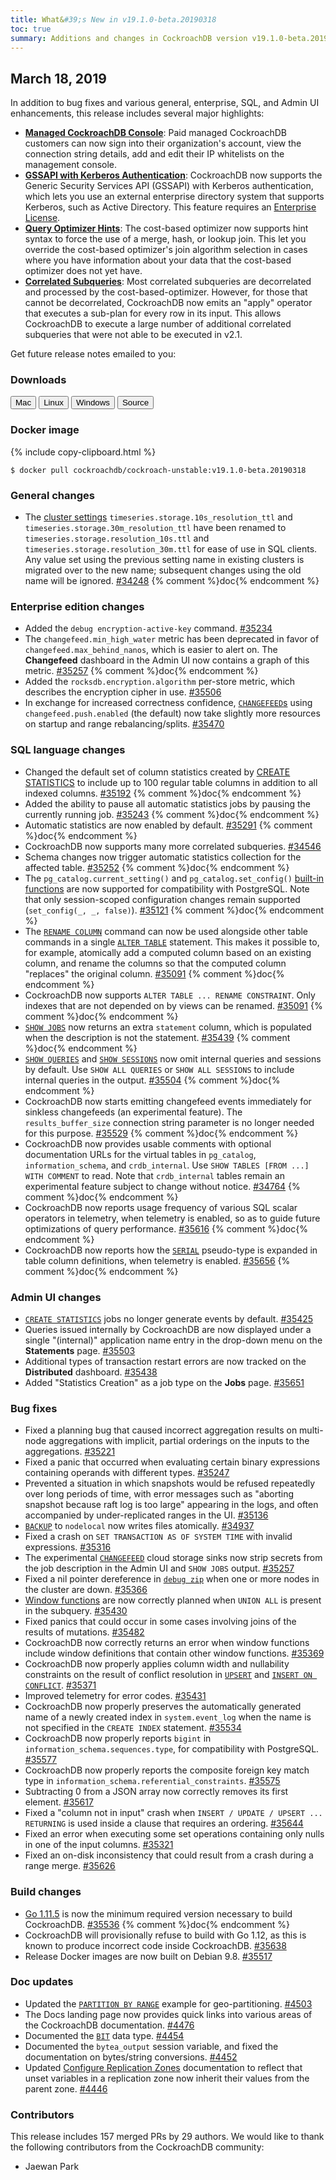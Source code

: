 ```yaml
---
title: What&#39;s New in v19.1.0-beta.20190318
toc: true
summary: Additions and changes in CockroachDB version v19.1.0-beta.20190318 since version v19.1.0-beta.20190304
---
```


## March 18, 2019

In addition to bug fixes and various general, enterprise, SQL, and Admin UI enhancements, this release includes several major highlights:

- [**Managed CockroachDB Console**](../managed/stable/managed-sign-up-for-a-cluster.html): Paid managed CockroachDB customers can now sign into their organization's account, view the connection string details, add and edit their IP whitelists on the management console.
- [**GSSAPI with Kerberos Authentication**](../v19.1/gssapi_authentication.html): CockroachDB now supports the Generic Security Services API (GSSAPI) with Kerberos authentication, which lets you use an external enterprise directory system that supports Kerberos, such as Active Directory. This feature requires an [Enterprise License](../v19.1/enterprise-licensing.html).
- [**Query Optimizer Hints**](../v19.1/cost-based-optimizer.html#join-hints): The cost-based optimizer now supports hint syntax to force the use of a merge, hash, or lookup join. This let you override the cost-based optimizer's join algorithm selection in cases where you have information about your data that the cost-based optimizer does not yet have.
- [**Correlated Subqueries**](../v19.1/subqueries.html#correlated-subqueries): Most correlated subqueries are decorrelated and processed by the cost-based-optimizer. However, for those that cannot be decorrelated, CockroachDB now emits an "apply" operator that executes a sub-plan for every row in its input. This allows CockroachDB to execute a large number of additional correlated subqueries that were not able to be executed in v2.1.  

Get future release notes emailed to you:

<div class="hubspot-install-form install-form-1 clearfix">
    <script>
        hbspt.forms.create({
            css: '',
            cssClass: 'install-form',
            portalId: '1753393',
            formId: '39686297-81d2-45e7-a73f-55a596a8d5ff',
            formInstanceId: 1,
            target: '.install-form-1'
        });
    </script>
</div>

### Downloads

<div id="os-tabs" class="clearfix">
    <a href="https://binaries.cockroachdb.com/cockroach-v19.1.0-beta.20190318.darwin-10.9-amd64.tgz"><button id="mac" data-eventcategory="mac-binary-release-notes">Mac</button></a>
    <a href="https://binaries.cockroachdb.com/cockroach-v19.1.0-beta.20190318.linux-amd64.tgz"><button id="linux" data-eventcategory="linux-binary-release-notes">Linux</button></a>
    <a href="https://binaries.cockroachdb.com/cockroach-v19.1.0-beta.20190318.windows-6.2-amd64.zip"><button id="windows" data-eventcategory="windows-binary-release-notes">Windows</button></a>
    <a href="https://binaries.cockroachdb.com/cockroach-v19.1.0-beta.20190318.src.tgz"><button id="source" data-eventcategory="source-release-notes">Source</button></a>
</div>

### Docker image

{% include copy-clipboard.html %}
~~~shell
$ docker pull cockroachdb/cockroach-unstable:v19.1.0-beta.20190318
~~~

### General changes

- The [cluster settings](../v19.1/cluster-settings.html) `timeseries.storage.10s_resolution_ttl` and `timeseries.storage.30m_resolution_ttl` have been renamed to `timeseries.storage.resolution_10s.ttl` and `timeseries.storage.resolution_30m.ttl` for ease of use in SQL clients. Any value set using the previous setting name in existing clusters is migrated over to the new name; subsequent changes using the old name will be ignored. [#34248][#34248] {% comment %}doc{% endcomment %}

### Enterprise edition changes

- Added the `debug encryption-active-key` command. [#35234][#35234]
- The `changefeed.min_high_water` metric has been deprecated in favor of `changefeed.max_behind_nanos`, which is easier to alert on. The **Changefeed** dashboard in the Admin UI now contains a graph of this metric. [#35257][#35257] {% comment %}doc{% endcomment %}
- Added the `rocksdb.encryption.algorithm` per-store metric, which describes the encryption cipher in use. [#35506][#35506]
- In exchange for increased correctness confidence, [`CHANGEFEED`s](../v19.1/create-changefeed.html) using `changefeed.push.enabled` (the default) now take slightly more resources on startup and range rebalancing/splits. [#35470][#35470]

### SQL language changes

- Changed the default set of column statistics created by [CREATE STATISTICS](../v19.1/create-statistics.html) to include up to 100 regular table columns in addition to all indexed columns. [#35192][#35192] {% comment %}doc{% endcomment %}
- Added the ability to pause all automatic statistics jobs by pausing the currently running job. [#35243][#35243] {% comment %}doc{% endcomment %}
- Automatic statistics are now enabled by default. [#35291][#35291] {% comment %}doc{% endcomment %}
- CockroachDB now supports many more correlated subqueries. [#34546][#34546]
- Schema changes now trigger automatic statistics collection for the affected table. [#35252][#35252] {% comment %}doc{% endcomment %}
- The `pg_catalog.current_setting()` and `pg_catalog.set_config()` [built-in functions](../v19.1/functions-and-operators.html) are now supported for compatibility with PostgreSQL. Note that only session-scoped configuration changes remain supported (`set_config(_, _, false)`). [#35121][#35121] {% comment %}doc{% endcomment %}
- The [`RENAME COLUMN`](../v19.1/rename-column.html) command can now be used alongside other table commands in a single [`ALTER TABLE`](../v19.1/alter-table.html) statement. This makes it possible to, for example, atomically add a computed column based on an existing column, and rename the columns so that the computed column "replaces" the original column. [#35091][#35091] {% comment %}doc{% endcomment %}
- CockroachDB now supports `ALTER TABLE ... RENAME CONSTRAINT`. Only indexes that are not depended on by views can be renamed. [#35091][#35091] {% comment %}doc{% endcomment %}
- [`SHOW JOBS`](../v19.1/show-jobs.html) now returns an extra `statement` column, which is populated when the description is not the statement. [#35439][#35439] {% comment %}doc{% endcomment %}
- [`SHOW QUERIES`](../v19.1/show-queries.html) and [`SHOW SESSIONS`](../v19.1/show-sessions.html) now omit internal queries and sessions by default. Use `SHOW ALL QUERIES` or `SHOW ALL SESSIONS` to include internal queries in the output. [#35504][#35504] {% comment %}doc{% endcomment %}
- CockroachDB now starts emitting changefeed events immediately for sinkless changefeeds (an experimental feature). The `results_buffer_size` connection string parameter is no longer needed for this purpose. [#35529][#35529] {% comment %}doc{% endcomment %}
- CockroachDB now provides usable comments with optional documentation URLs for the virtual tables in `pg_catalog`, `information_schema`, and `crdb_internal`. Use `SHOW TABLES [FROM ...] WITH COMMENT` to read. Note that `crdb_internal` tables remain an experimental feature subject to change without notice. [#34764][#34764] {% comment %}doc{% endcomment %}
- CockroachDB now reports usage frequency of various SQL scalar operators in telemetry, when telemetry is enabled, so as to guide future optimizations of query performance. [#35616][#35616] {% comment %}doc{% endcomment %}
- CockroachDB now reports how the [`SERIAL`](../v19.1/serial.html) pseudo-type is expanded in table column definitions, when telemetry is enabled. [#35656][#35656] {% comment %}doc{% endcomment %}

### Admin UI changes

- [`CREATE STATISTICS`](../v19.1/create-statistics.html) jobs no longer generate events by default. [#35425][#35425]
- Queries issued internally by CockroachDB are now displayed under a single "(internal)" application name entry in the drop-down menu on the **Statements** page. [#35503][#35503]
- Additional types of transaction restart errors are now tracked on the **Distributed** dashboard. [#35438][#35438]
- Added "Statistics Creation" as a job type on the **Jobs** page. [#35651][#35651]

### Bug fixes

- Fixed a planning bug that caused incorrect aggregation results on multi-node aggregations with implicit, partial orderings on the inputs to the aggregations. [#35221][#35221]
- Fixed a panic that occurred when evaluating certain binary expressions containing operands with different types. [#35247][#35247]
- Prevented a situation in which snapshots would be refused repeatedly over long periods of time, with error messages such as "aborting snapshot because raft log is too large" appearing in the logs, and often accompanied by under-replicated ranges in the UI. [#35136][#35136]
- [`BACKUP`](../v19.1/backup.html) to `nodelocal` now writes files atomically. [#34937][#34937]
- Fixed a crash on `SET TRANSACTION AS OF SYSTEM TIME` with invalid expressions. [#35316][#35316]
- The experimental [`CHANGEFEED`](../v19.1/create-changefeed.html) cloud storage sinks now strip secrets from the job description in the Admin UI and `SHOW JOBS` output. [#35257][#35257]
- Fixed a nil pointer dereference in [`debug zip`](../v19.1/debug-zip.html) when one or more nodes in the cluster are down. [#35366][#35366]
- [Window functions](../v19.1/window-functions.html) are now correctly planned when `UNION ALL` is present in the subquery. [#35430][#35430]
- Fixed panics that could occur in some cases involving joins of the results of mutations. [#35482][#35482]
- CockroachDB now correctly returns an error when window functions include window definitions that contain other window functions. [#35369][#35369]
- CockroachDB now properly applies column width and nullability constraints on the result of conflict resolution in [`UPSERT`](../v19.1/upsert.html) and [`INSERT ON CONFLICT`](../v19.1/insert.html). [#35371][#35371]
- Improved telemetry for error codes. [#35431][#35431]
- CockroachDB now properly preserves the automatically generated name of a newly created index in `system.event_log` when the name is not specified in the `CREATE INDEX` statement. [#35534][#35534]
- CockroachDB now properly reports `bigint` in `information_schema.sequences.type`, for compatibility with PostgreSQL. [#35577][#35577]
- CockroachDB now properly reports the composite foreign key match type in `information_schema.referential_constraints`. [#35575][#35575]
- Subtracting 0 from a JSON array now correctly removes its first element. [#35617][#35617]
- Fixed a "column not in input" crash when `INSERT / UPDATE / UPSERT ... RETURNING` is used inside a clause that requires an ordering. [#35644][#35644]
- Fixed an error when executing some set operations containing only nulls in one of the input columns. [#35321][#35321]
- Fixed an on-disk inconsistency that could result from a crash during a range merge. [#35626][#35626]

### Build changes

- [Go 1.11.5](https://golang.org/dl/) is now the minimum required version necessary to build CockroachDB. [#35536][#35536] {% comment %}doc{% endcomment %}
- CockroachDB will provisionally refuse to build with Go 1.12, as this is known to produce incorrect code inside CockroachDB. [#35638][#35638]
- Release Docker images are now built on Debian 9.8. [#35517][#35517]

### Doc updates

- Updated the [`PARTITION BY RANGE`](../v19.1/partitioning.html#define-table-partitions-by-list) example for geo-partitioning. [#4503](https://github.com/cockroachdb/docs/pull/4503)
- The Docs landing page now provides quick links into various areas of the CockroachDB documentation. [#4476](https://github.com/cockroachdb/docs/pull/4476)
- Documented the [`BIT`](../v19.1/bit.html) data type. [#4454](https://github.com/cockroachdb/docs/pull/4454)
- Documented the `bytea_output` session variable, and fixed the documentation on bytes/string conversions. [#4452](https://github.com/cockroachdb/docs/pull/4452)
- Updated [Configure Replication Zones](../v19.1/configure-replication-zones.html) documentation to reflect that unset variables in a replication zone now inherit their values from the parent zone. [#4446](https://github.com/cockroachdb/docs/pull/4446)

### Contributors

This release includes 157 merged PRs by 29 authors. We would like to thank the following contributors from the CockroachDB community:

- Jaewan Park

[#34248]: https://github.com/cockroachdb/cockroach/pull/34248
[#34546]: https://github.com/cockroachdb/cockroach/pull/34546
[#34764]: https://github.com/cockroachdb/cockroach/pull/34764
[#34937]: https://github.com/cockroachdb/cockroach/pull/34937
[#35091]: https://github.com/cockroachdb/cockroach/pull/35091
[#35121]: https://github.com/cockroachdb/cockroach/pull/35121
[#35136]: https://github.com/cockroachdb/cockroach/pull/35136
[#35192]: https://github.com/cockroachdb/cockroach/pull/35192
[#35221]: https://github.com/cockroachdb/cockroach/pull/35221
[#35234]: https://github.com/cockroachdb/cockroach/pull/35234
[#35243]: https://github.com/cockroachdb/cockroach/pull/35243
[#35247]: https://github.com/cockroachdb/cockroach/pull/35247
[#35252]: https://github.com/cockroachdb/cockroach/pull/35252
[#35257]: https://github.com/cockroachdb/cockroach/pull/35257
[#35291]: https://github.com/cockroachdb/cockroach/pull/35291
[#35316]: https://github.com/cockroachdb/cockroach/pull/35316
[#35321]: https://github.com/cockroachdb/cockroach/pull/35321
[#35350]: https://github.com/cockroachdb/cockroach/pull/35350
[#35366]: https://github.com/cockroachdb/cockroach/pull/35366
[#35369]: https://github.com/cockroachdb/cockroach/pull/35369
[#35371]: https://github.com/cockroachdb/cockroach/pull/35371
[#35425]: https://github.com/cockroachdb/cockroach/pull/35425
[#35430]: https://github.com/cockroachdb/cockroach/pull/35430
[#35431]: https://github.com/cockroachdb/cockroach/pull/35431
[#35438]: https://github.com/cockroachdb/cockroach/pull/35438
[#35439]: https://github.com/cockroachdb/cockroach/pull/35439
[#35470]: https://github.com/cockroachdb/cockroach/pull/35470
[#35482]: https://github.com/cockroachdb/cockroach/pull/35482
[#35503]: https://github.com/cockroachdb/cockroach/pull/35503
[#35504]: https://github.com/cockroachdb/cockroach/pull/35504
[#35506]: https://github.com/cockroachdb/cockroach/pull/35506
[#35517]: https://github.com/cockroachdb/cockroach/pull/35517
[#35529]: https://github.com/cockroachdb/cockroach/pull/35529
[#35534]: https://github.com/cockroachdb/cockroach/pull/35534
[#35536]: https://github.com/cockroachdb/cockroach/pull/35536
[#35575]: https://github.com/cockroachdb/cockroach/pull/35575
[#35577]: https://github.com/cockroachdb/cockroach/pull/35577
[#35616]: https://github.com/cockroachdb/cockroach/pull/35616
[#35617]: https://github.com/cockroachdb/cockroach/pull/35617
[#35626]: https://github.com/cockroachdb/cockroach/pull/35626
[#35638]: https://github.com/cockroachdb/cockroach/pull/35638
[#35644]: https://github.com/cockroachdb/cockroach/pull/35644
[#35651]: https://github.com/cockroachdb/cockroach/pull/35651
[#35656]: https://github.com/cockroachdb/cockroach/pull/35656
